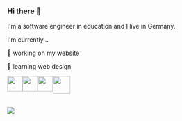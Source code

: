 ### Hi there 👋

I'm a software engineer in education and I live in Germany.
<!--
**bymyselfstudio/bymyselfstudio** is a ✨ _special_ ✨ repository because its `README.md` (this file) appears on your GitHub profile.
-->

I'm currently...

🔭 working on my website

🌱 learning web design

<!-- Container for inline logo visualization -->
<div style="display:flex; vertical-align:middle;">
  
   <!-- C# 
   <a href="https://learn.microsoft.com/en-us/dotnet/csharp/">
    <img src="https://crystalpng.com/wp-content/uploads/2023/02/C-Sharp-logo-600x600.png" width="35px" height="35px">
   </a> -->

   <!-- Git 
   <a href="https://git-scm.com">
     <img src="https://cdn3.iconfinder.com/data/icons/social-media-2169/24/social_media_social_media_logo_git-512.png" width="35px height="35px">
   </a> -->

   <!-- WPF 
   <a href="https://learn.microsoft.com/en-us/dotnet/desktop/wpf/overview/?view=netdesktop-8.0">
     <img src="https://eternitech.com/wp-content/uploads/2023/01/WPF-logo.png" width="35px" height="35px">
   </a> -->

   <!-- HTML -->
   <a href="https://www.w3schools.com/html/default.asp">
     <img src="https://logospng.org/download/html-5/logo-html-5-1024.png" width="35px" height="35px">
   </a>

   <!-- CSS -->
   <a href="https://www.w3schools.com/css/default.asp">
     <img src="https://logospng.org/download/css-3/logo-css-3-1024.png" width="35px" height="35px">
   </a>

   <!-- JS -->
   <a href="https://www.w3schools.com/js/default.asp">
     <img src="https://logospng.org/download/javascript/logo-javascript-icon-512.png" width="35px" height="35px">
   </a> 

   <!-- Angular -->
   <a href="https://www.w3schools.com/angular/default.asp">
     <img src="https://cdn3.iconfinder.com/data/icons/logos-3/250/angular-1024.png" width="40px" height="40px">
   </a>
   
    
</div>
     
<br>

<!-- Profile view counter | source: https://github.com/antonkomarev/github-profile-views-counter -->
![](https://komarev.com/ghpvc/?username=bymyselfstudio&color=blue&style=for-the-badge)


<!--
- 👯 I’m looking to collaborate on ...
- 🤔 I’m looking for help with ...
- 💬 Ask me about ...
- 
- 😄 Pronouns: ...
- ⚡ Fun fact: ...
-->
